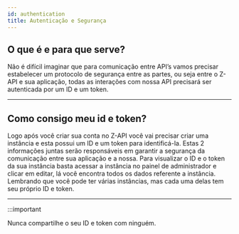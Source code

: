 ```yaml
---
id: authentication
title: Autenticação e Segurança
---
```


## O que é e para que serve?

Não é difícil imaginar que para comunicação entre API’s vamos precisar estabelecer um protocolo de segurança entre as partes, ou seja entre o Z-API e sua aplicação, todas as interações com nossa API precisará ser autenticada por um ID e um token.

---

## Como consigo meu id e token?

Logo após você criar sua conta no Z-API você vai precisar criar uma instância e esta possui um ID e um token para identificá-la. Estas 2 informações juntas serão responsáveis em garantir a segurança da comunicação entre sua aplicação e a nossa. Para visualizar o ID e o token da sua instância basta acessar a instância no painel de administrador e clicar em editar, lá você encontra todos os dados referente a instância. Lembrando que você pode ter várias instâncias, mas cada uma delas tem seu próprio ID e token.

---

:::important

Nunca compartilhe o seu ID e token com ninguém.
